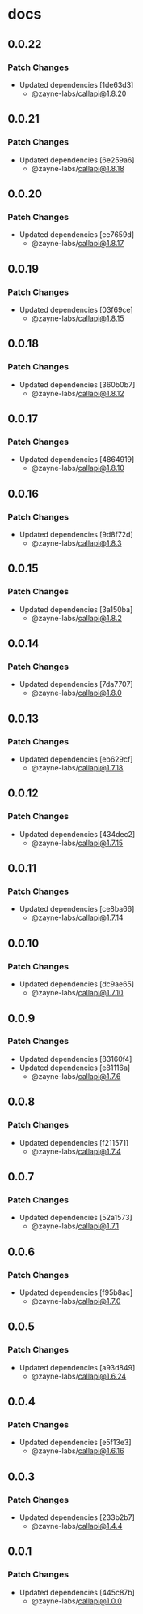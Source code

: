 # docs

## 0.0.22

### Patch Changes

- Updated dependencies [1de63d3]
   - @zayne-labs/callapi@1.8.20

## 0.0.21

### Patch Changes

- Updated dependencies [6e259a6]
   - @zayne-labs/callapi@1.8.18

## 0.0.20

### Patch Changes

- Updated dependencies [ee7659d]
   - @zayne-labs/callapi@1.8.17

## 0.0.19

### Patch Changes

- Updated dependencies [03f69ce]
   - @zayne-labs/callapi@1.8.15

## 0.0.18

### Patch Changes

- Updated dependencies [360b0b7]
   - @zayne-labs/callapi@1.8.12

## 0.0.17

### Patch Changes

- Updated dependencies [4864919]
   - @zayne-labs/callapi@1.8.10

## 0.0.16

### Patch Changes

- Updated dependencies [9d8f72d]
   - @zayne-labs/callapi@1.8.3

## 0.0.15

### Patch Changes

- Updated dependencies [3a150ba]
   - @zayne-labs/callapi@1.8.2

## 0.0.14

### Patch Changes

- Updated dependencies [7da7707]
   - @zayne-labs/callapi@1.8.0

## 0.0.13

### Patch Changes

- Updated dependencies [eb629cf]
   - @zayne-labs/callapi@1.7.18

## 0.0.12

### Patch Changes

- Updated dependencies [434dec2]
   - @zayne-labs/callapi@1.7.15

## 0.0.11

### Patch Changes

- Updated dependencies [ce8ba66]
   - @zayne-labs/callapi@1.7.14

## 0.0.10

### Patch Changes

- Updated dependencies [dc9ae65]
   - @zayne-labs/callapi@1.7.10

## 0.0.9

### Patch Changes

- Updated dependencies [83160f4]
- Updated dependencies [e81116a]
   - @zayne-labs/callapi@1.7.6

## 0.0.8

### Patch Changes

- Updated dependencies [f211571]
   - @zayne-labs/callapi@1.7.4

## 0.0.7

### Patch Changes

- Updated dependencies [52a1573]
   - @zayne-labs/callapi@1.7.1

## 0.0.6

### Patch Changes

- Updated dependencies [f95b8ac]
   - @zayne-labs/callapi@1.7.0

## 0.0.5

### Patch Changes

- Updated dependencies [a93d849]
   - @zayne-labs/callapi@1.6.24

## 0.0.4

### Patch Changes

- Updated dependencies [e5f13e3]
   - @zayne-labs/callapi@1.6.16

## 0.0.3

### Patch Changes

- Updated dependencies [233b2b7]
   - @zayne-labs/callapi@1.4.4

## 0.0.1

### Patch Changes

- Updated dependencies [445c87b]
   - @zayne-labs/callapi@1.0.0
